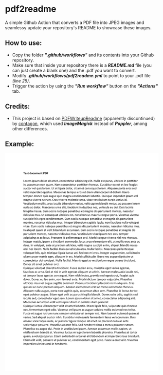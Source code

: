 # pdf2readme
A simple Github Action that converts a PDF file into JPEG images and seamlessy update your repository's README to showcase these images. 

## How to use:
- Copy the folder ***".github/workflows"*** and its contents into your Github repository.
- Make sure that inside your repository there is a ***README.md*** file (you can just create a blank one) and the .pdf you want to convert.
- Modify ***.github/workflows/pdf2readme.yml*** to point to your .pdf file *(line 25)*.
- Trigger the action by using the ***"Run workflow"*** button on the ***"Actions"*** tab.

## Credits:
- This project is based on [PDFWriteupReadme](https://github.com/contagon/PDFWriteupReadme/tree/master) (apparently discontinued) by [contagon](https://github.com/contagon), which used ***ImageMagick*** instead of ***Poppler***, among other differences. 

## Example:
![image](./converted_images/output-1.jpg)
